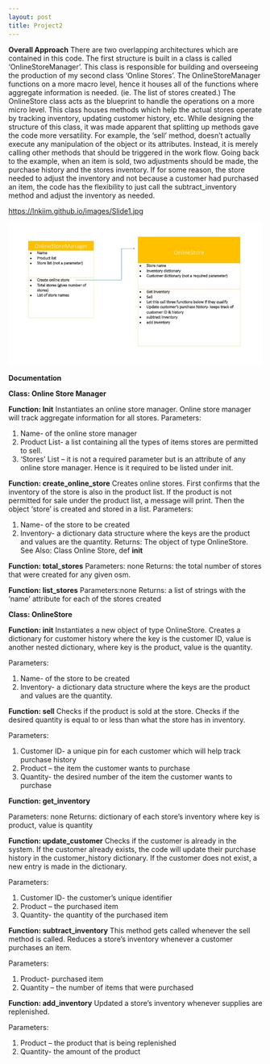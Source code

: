 ```yaml
---
layout: post
title: Project2
---
```

**Overall Approach**
	There are two overlapping architectures which are contained in this code. The first structure is built in a class is called ‘OnlineStoreManager’. This class is responsible for building and overseeing the production of my second class ‘Online Stores’. The OnlineStoreManager functions on a more macro level, hence it houses all of the functions where aggregate information is needed. (ie. The list of stores created.)
	The OnlineStore class acts as the blueprint to handle the operations on a more micro level. This class houses methods which help the actual stores operate by tracking inventory, updating customer history, etc. While designing the structure of this class, it was made apparent that splitting up methods gave the code more versatility. For example, the ‘sell’ method, doesn’t actually execute any manipulation of the object or its attributes. Instead, it is merely calling other methods that should be triggered in the work flow. Going back to the example, when an item is sold, two adjustments should be made, the purchase history and the stores inventory. If for some reason, the store needed to adjust the inventory and not because a customer had purchased an item, the code has the flexibility to just call the subtract_inventory method and adjust the inventory as needed.


https://lnkiim.github.io/images/Slide1.jpg

![Alt text](/images/Slide1.jpg?raw=true)

**Documentation**

**Class: Online Store Manager**

**Function: Init**
Instantiates an online store manager. Online store manager will track aggregate information for all stores.
Parameters:
1.	Name- of the online store manager
2.	Product List- a list containing all the types of items stores are permitted to sell.
3.	‘Stores’ List – it is not a required parameter but is an attribute of any online store
manager. Hence is it required to be listed under init.

**Function: create_online_store**
Creates online stores. First confirms that the inventory of the store is also in the product list.
If the product is not permitted for sale under the product list, a message will print. Then the object ‘store’ is created and stored in a list.
Parameters:
1.	Name- of the store to be created
2.	Inventory- a dictionary data structure where the keys are the product and values are the quantity.
Returns: The object of type OnlineStore.
See Also: Class Online Store, def __init__

**Function: total_stores**
Parameters: none
Returns: the total number of stores that were created for any given osm.


**Function: list_stores**
Parameters:none
Returns: a list of strings with the ‘name’ attribute for each of the stores created


**Class: OnlineStore**

**Function: init**
Instantiates a new object of type OnlineStore.
Creates a dictionary for customer history where the key is the customer ID, value is another nested dictionary, where key is the product, value is the quantity.

Parameters:
1.	Name- of the store to be created
2.	Inventory- a dictionary data structure where the keys are the product and values are the quantity.


**Function: sell**
Checks if the product is sold at the store. Checks if the desired quantity is equal to or less than what the store has in inventory.

Parameters:
1.	Customer ID- a unique pin for each customer which will help track purchase history
2.	Product – the item the customer wants to purchase
3.	Quantity- the desired number of the item the customer wants to purchase


**Function: get_inventory**

Parameters: none
Returns: dictionary of each store’s inventory where key is product, value is quantity

**Function: update_customer**
Checks if the customer is already in the system. If the customer already exists, the code will update their purchase history in the customer_history dictionary. If the customer does not exist, a new entry is made in the dictionary.

Parameters:
1.	Customer ID- the customer’s unique identifier
2.	Product – the purchased item
3.	Quantity- the quantity of the purchased item

**Function: subtract_inventory**
This method gets called whenever the sell method is called. Reduces a store’s inventory whenever a customer purchases an item.

Parameters:
1.	Product- purchased item
2.	Quantity – the number of items that were purchased

**Function: add_inventory**
Updated a store’s inventory whenever supplies are replenished.

Parameters:
1.	Product – the product that is being replenished
2.	Quantity- the amount of the product
